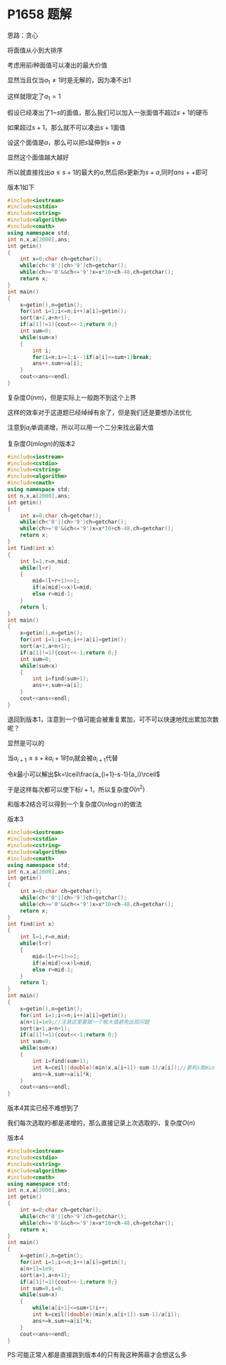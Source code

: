 # P1658 题解

思路：贪心

将面值从小到大排序

考虑用前$i$种面值可以凑出的最大价值

显然当且仅当$a_1\neq 1$时是无解的，因为凑不出$1$

这样就限定了$a_1=1$

假设已经凑出了$1$~$s$的面值，那么我们可以加入一张面值不超过$s+1$的硬币

如果超过$s+1$，那么就不可以凑出$s+1$面值

设这个面值是$a$，那么可以把$s$延伸到$s+a$

显然这个面值越大越好

所以就直接找出$a\leq s+1$的最大的$a$,然后把$s$更新为$s+a$,同时$ans++$即可

版本1如下

```cpp
#include<iostream>
#include<cstdio>
#include<cstring>
#include<algorithm>
#include<cmath>
using namespace std;
int n,x,a[2000],ans;
int getin()
{
	int x=0;char ch=getchar();
	while(ch<'0'||ch>'9')ch=getchar();
	while(ch>='0'&&ch<='9')x=x*10+ch-48,ch=getchar();
	return x;
}
int main()
{
	x=getin(),n=getin();
	for(int i=1;i<=n;i++)a[i]=getin();
	sort(a+1,a+n+1);
	if(a[1]!=1){cout<<-1;return 0;}
	int sum=0;
	while(sum<x)
	{
		int i;
		for(i=n;i>=1;i--)if(a[i]<=sum+1)break;
		ans++,sum+=a[i];
	}
	cout<<ans<<endl;
}
```
复杂度$O(nm)$，但是实际上一般跑不到这个上界

这样的效率对于这道题已经绰绰有余了，但是我们还是要想办法优化

注意到$a_i$单调递增，所以可以用一个二分来找出最大值

复杂度$O(mlogn)$的版本2
```cpp
#include<iostream>
#include<cstdio>
#include<cstring>
#include<algorithm>
#include<cmath>
using namespace std;
int n,x,a[2000],ans;
int getin()
{
	int x=0;char ch=getchar();
	while(ch<'0'||ch>'9')ch=getchar();
	while(ch>='0'&&ch<='9')x=x*10+ch-48,ch=getchar();
	return x;
}
int find(int x)
{
	int l=1,r=n,mid;
	while(l<r)
	{
		mid=(l+r+1)>>1;
		if(a[mid]<=x)l=mid;
		else r=mid-1;
	}
	return l;
}
int main()
{
	x=getin(),n=getin();
	for(int i=1;i<=n;i++)a[i]=getin();
	sort(a+1,a+n+1);
	if(a[1]!=1){cout<<-1;return 0;}
	int sum=0;
	while(sum<x)
	{
		int i=find(sum+1);
		ans++,sum+=a[i];
	}
	cout<<ans<<endl;
}
```
退回到版本1，注意到一个值可能会被重复累加，可不可以快速地找出累加次数呢？

显然是可以的

当$a_{i+1}\leq s+ka_i+1$时$a_i$就会被$a_{i+1}$代替

令$k$最小可以解出$k=\lceil\frac{a_{i+1}-s-1}{a_i}\rceil$

于是这样每次都可以使下标$i+1$，所以复杂度$O(n^2)$

和版本2结合可以得到一个复杂度$O(n\log n)$的做法

版本3
```cpp
#include<iostream>
#include<cstdio>
#include<cstring>
#include<algorithm>
#include<cmath>
using namespace std;
int n,x,a[2000],ans;
int getin()
{
	int x=0;char ch=getchar();
	while(ch<'0'||ch>'9')ch=getchar();
	while(ch>='0'&&ch<='9')x=x*10+ch-48,ch=getchar();
	return x;
}
int find(int x)
{
	int l=1,r=n,mid;
	while(l<r)
	{
		mid=(l+r+1)>>1;
		if(a[mid]<=x)l=mid;
		else r=mid-1;
	}
	return l;
}
int main()
{
	x=getin(),n=getin();
	for(int i=1;i<=n;i++)a[i]=getin();
	a[n+1]=1e9;//注意这里要赋一个极大值避免出现问题
	sort(a+1,a+n+1);
	if(a[1]!=1){cout<<-1;return 0;}
	int sum=0;
	while(sum<x)
	{
		int i=find(sum+1);
		int k=ceil((double)(min(x,a[i+1])-sum-1)/a[i]);//要和s取min
		ans+=k,sum+=a[i]*k;
	}
	cout<<ans<<endl;
}
```
版本4其实已经不难想到了

我们每次选取的i都是递增的，那么直接记录上次选取的i，复杂度$O(n)$

版本4
```cpp
#include<iostream>
#include<cstdio>
#include<cstring>
#include<algorithm>
#include<cmath>
using namespace std;
int n,x,a[2000],ans;
int getin()
{
	int x=0;char ch=getchar();
	while(ch<'0'||ch>'9')ch=getchar();
	while(ch>='0'&&ch<='9')x=x*10+ch-48,ch=getchar();
	return x;
}
int main()
{
	x=getin(),n=getin();
	for(int i=1;i<=n;i++)a[i]=getin();
	a[n+1]=1e9;
	sort(a+1,a+n+1);
	if(a[1]!=1){cout<<-1;return 0;}
	int sum=0,i=0;
	while(sum<x)
	{
		while(a[i+1]<=sum+1)i++;
		int k=ceil((double)(min(x,a[i+1])-sum-1)/a[i]);
		ans+=k,sum+=a[i]*k;
	}
	cout<<ans<<endl;
}
```
PS:可能正常人都是直接跳到版本4的只有我这种蒟蒻才会想这么多
